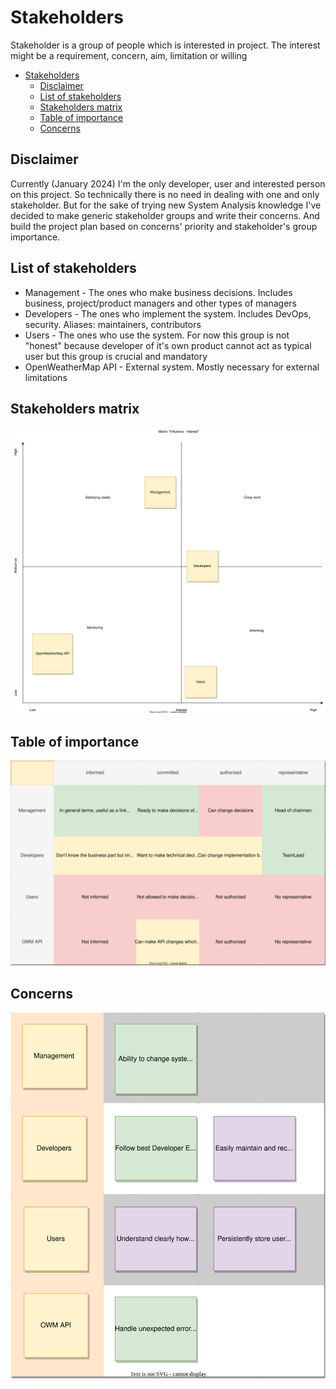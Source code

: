 # Stakeholders

Stakeholder is a group of people which is interested in project. The interest might be a requirement, concern, aim, limitation or willing

- [Stakeholders](#stakeholders)
  - [Disclaimer](#disclaimer)
  - [List of stakeholders](#list-of-stakeholders)
  - [Stakeholders matrix](#stakeholders-matrix)
  - [Table of importance](#table-of-importance)
  - [Concerns](#concerns)

## Disclaimer

Currently (January 2024) I'm the only developer, user and interested person on this project.
So technically there is no need in dealing with one and only stakeholder. But for the sake of trying new System Analysis knowledge I've decided to make generic stakeholder groups and write their concerns. And build the project plan based on concerns' priority and stakeholder's group importance.

## List of stakeholders

- Management - The ones who make business decisions. Includes business, project/product managers and other types of managers
- Developers - The ones who implement the system. Includes DevOps, security. Aliases: maintainers, contributors
- Users - The ones who use the system. For now this group is not "honest" because developer of it's own product cannot act as typical user but this group is crucial and mandatory
- OpenWeatherMap API - External system. Mostly necessary for external limitations

## Stakeholders matrix

![Stakeholders matrix](https://github.com/nifadyev/weather-bot/raw/v2/docs/diagrams/stakeholders-matrix.svg)

## Table of importance

![Stakeholders table of importance](https://github.com/nifadyev/weather-bot/raw/v2/docs/diagrams/stakeholders-table-of-importance.svg)

## Concerns

![Stakeholder concerns](https://raw.githubusercontent.com/nifadyev/weather-bot/v2/docs/diagrams/stakeholder-concerns.svg)
